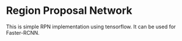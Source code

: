 # Region Proposal Network

This is simple RPN implementation using tensorflow. It can be used for Faster-RCNN.
